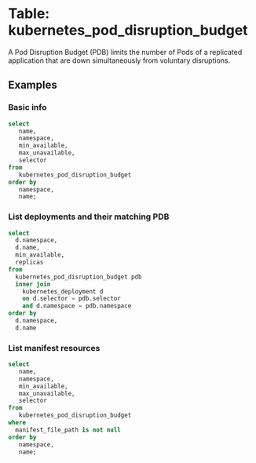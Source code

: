 # Table: kubernetes_pod_disruption_budget

A Pod Disruption Budget (PDB) limits the number of Pods of a replicated application that are down simultaneously from voluntary disruptions.

## Examples

### Basic info

```sql
select
   name,
   namespace,
   min_available,
   max_unavailable,
   selector 
from
   kubernetes_pod_disruption_budget 
order by
   namespace,
   name;
```

### List deployments and their matching PDB

```sql
select
  d.namespace,
  d.name,
  min_available,
  replicas 
from
  kubernetes_pod_disruption_budget pdb 
  inner join
    kubernetes_deployment d 
    on d.selector = pdb.selector 
    and d.namespace = pdb.namespace 
order by
  d.namespace,
  d.name
```

### List manifest resources

```sql
select
   name,
   namespace,
   min_available,
   max_unavailable,
   selector 
from
   kubernetes_pod_disruption_budget
where
  manifest_file_path is not null
order by
   namespace,
   name;
```
